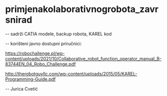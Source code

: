 # primjenakolaborativnogrobota_zavrsnirad

-- sadrži CATIA modele, backup robota, KAREL kod

-- korišteni javno dostupni priručnici:

https://robochallenge.pl/wp-content/uploads/2021/10/Collaborative_robot_function_operator_manual_B-83744EN_04_Robo_Challenge.pdf

http://therobotguyllc.com/wp-content/uploads/2015/05/KAREL-Programming-Guide.pdf


-- Jurica Cvetić
